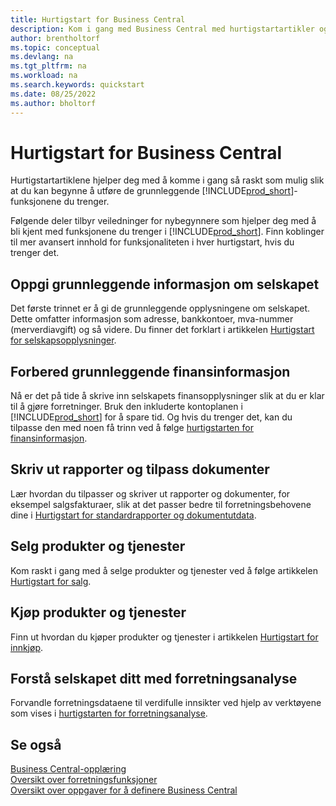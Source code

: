 ```yaml
---
title: Hurtigstart for Business Central
description: Kom i gang med Business Central med hurtigstartartikler og tips som hjelper deg med å fylle ut de første kritiske feltene.
author: brentholtorf
ms.topic: conceptual
ms.devlang: na
ms.tgt_pltfrm: na
ms.workload: na
ms.search.keywords: quickstart
ms.date: 08/25/2022
ms.author: bholtorf
---
```


# <a name="business-central-quick-starts"></a>Hurtigstart for Business Central

Hurtigstartartiklene hjelper deg med å komme i gang så raskt som mulig slik at du kan begynne å utføre de grunnleggende [!INCLUDE[prod_short](includes/prod_short.md)]-funksjonene du trenger.

Følgende deler tilbyr veiledninger for nybegynnere som hjelper deg med å bli kjent med funksjonene du trenger i [!INCLUDE[prod_short](includes/prod_short.md)]. Finn koblinger til mer avansert innhold for funksjonaliteten i hver hurtigstart, hvis du trenger det.

## <a name="provide-basic-information-about-your-company"></a>Oppgi grunnleggende informasjon om selskapet

Det første trinnet er å gi de grunnleggende opplysningene om selskapet. Dette omfatter informasjon som adresse, bankkontoer, mva-nummer (merverdiavgift) og så videre. Du finner det forklart i artikkelen [Hurtigstart for selskapsopplysninger](quick-start-company-information.md).

## <a name="prepare-basic-financial-information"></a>Forbered grunnleggende finansinformasjon

Nå er det på tide å skrive inn selskapets finansopplysninger slik at du er klar til å gjøre forretninger. Bruk den inkluderte kontoplanen i [!INCLUDE[prod_short](includes/prod_short.md)] for å spare tid. Og hvis du trenger det, kan du tilpasse den med noen få trinn ved å følge [hurtigstarten for finansinformasjon](quick-start-financial-information.md).

<!--
## <a name="financial-basics"></a>Financial Basics

Financial Information  
(chart of accounts, but explained for non-accountants)
-->

## <a name="print-reports-and-customize-documents"></a>Skriv ut rapporter og tilpass dokumenter

Lær hvordan du tilpasser og skriver ut rapporter og dokumenter, for eksempel salgsfakturaer, slik at det passer bedre til forretningsbehovene dine i [Hurtigstart for standardrapporter og dokumentutdata](quick-start-reports-and-documents.md).

<!-- Reports and Documents  
(final reports, but also documents - how do I style invoices to work better for me?)
-->

## <a name="sell-products-and-services"></a>Selg produkter og tjenester

Kom raskt i gang med å selge produkter og tjenester ved å følge artikkelen [Hurtigstart for salg](quick-start-sell-products-and-services.md).

<!--
(customer, items, things on stock or not, orders versus invoices, get paid on time, etc.)
-->

## <a name="buy-products-and-services"></a>Kjøp produkter og tjenester

Finn ut hvordan du kjøper produkter og tjenester i artikkelen [Hurtigstart for innkjøp](quick-start-procurement.md).  

<!--
(buy stuff, register in inventory, pay vendor)
-->

## <a name="understand-your-company-with-business-intelligence"></a>Forstå selskapet ditt med forretningsanalyse

Forvandle forretningsdataene til verdifulle innsikter ved hjelp av verktøyene som vises i [hurtigstarten for forretningsanalyse](quick-start-business-intelligence.md).

<!--
Business Intelligence  
(reports)
-->

## <a name="see-also"></a>Se også

[Business Central-opplæring](/training/dynamics365/business-central?WT.mc_id=dyn365bc_landingpage-docs)  
[Oversikt over forretningsfunksjoner](across-business-functionality.md)  
[Oversikt over oppgaver for å definere Business Central](setup.md)  
